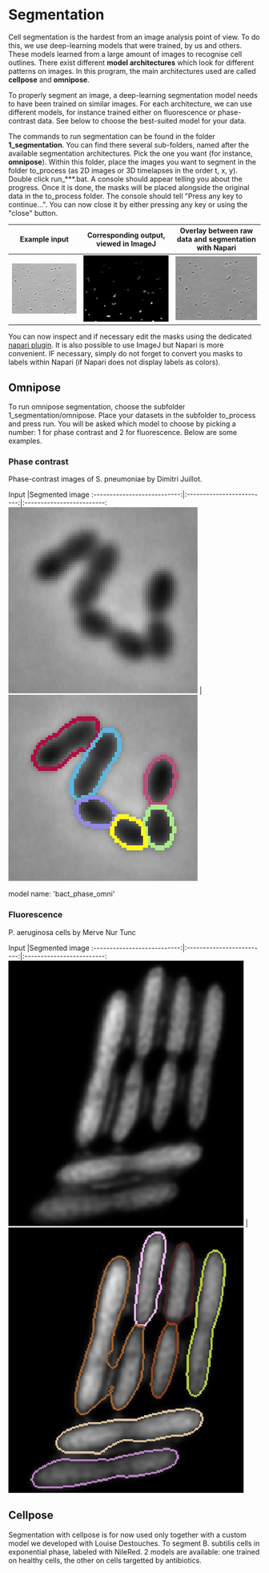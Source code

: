 # Segmentation
Cell segmentation is the hardest from an image analysis point of view. To do this, we use deep-learning models that were trained, by us and others. These models learned from a large amount of images to recognise cell outlines. There exist different **model architectures** which look for different patterns on images. In this program, the main architectures used are called **cellpose** and **omnipose**.

To properly segment an image, a deep-learning segmentation model needs to have been trained on similar images. For each architecture, we can use different models, for instance trained either on fluorescence or phase-contrast data. See below to choose the best-suited model for your data.

The commands to run segmentation can be found in the folder **1_segmentation**. You can find there several sub-folders, named after the available segmentation architectures. Pick the one you want (for instance, **omnipose**). Within this folder, place the images you want to segment in the folder to_process (as 2D images or 3D timelapses in the order t, x, y). Double click run_***.bat. A console should appear telling you about the progress. Once it is done, the masks will be placed alongside the original data in the to_process folder. The console should tell "Press any key to continue...". You can now close it by either pressing any key or using the "close" button.

Example input | Corresponding output, viewed in ImageJ | Overlay between raw data and segmentation with Napari
:---------------------------:|:-------------------------:|:-------------------------:
![Image of S. pneumoniae](https://github.com/aurelien-barbotin/proced-deepseg/blob/main/illustration/protocol/frame.png) | ![Segmentation of S. pneumoniae image](https://github.com/aurelien-barbotin/proced-deepseg/blob/main/illustration/protocol/frame_segmented.png) | ![Segmentation of S. pneumoniae image overlaid on raw data](https://github.com/aurelien-barbotin/proced-deepseg/blob/main/illustration/protocol/frame_segmented_napari.png)

You can now inspect and if necessary edit the masks using the dedicated [napari plugin](https://github.com/aurelien-barbotin/napari-segment-update). It is also possible to use ImageJ but Napari is more convenient. IF necessary, simply do not forget to convert you masks to labels within Napari (if Napari does not display labels as colors).

## Omnipose
To run omnipose segmentation, choose the subfolder 1_segmentation/omnipose. Place your datasets in the subfolder to_process and press run. You will be asked which model to choose by picking a number: 1 for phase contrast and 2 for fluorescence. Below are some examples.

### Phase contrast

Phase-contrast images of S. pneumoniae by Dimitri Juillot.

Input |Segmented image
:---------------------------:|:-------------------------:|:-------------------------:
![Image of S. pneumoniae](https://github.com/aurelien-barbotin/proced-deepseg/blob/main/illustration/segmentation/omnipose_raw.png) | ![Segmentation of S. pneumoniae image](https://github.com/aurelien-barbotin/proced-deepseg/blob/main/illustration/segmentation/omnipose_segmented.png)

model name: 'bact_phase_omni'

### Fluorescence
P. aeruginosa cells by Merve Nur Tunc

Input |Segmented image
:---------------------------:|:-------------------------:|:-------------------------:
![Image of S. pneumoniae](https://github.com/aurelien-barbotin/proced-deepseg/blob/main/illustration/segmentation/omnipose_fluo_raw.png) | ![Segmentation of S. pneumoniae image](https://github.com/aurelien-barbotin/proced-deepseg/blob/main/illustration/segmentation/omnipose_fluo_segmented.png)

## Cellpose
Segmentation with cellpose is for now used only together with a custom model we developed with Louise Destouches. To segment B. subtilis cells in exponential phase, labeled with NileRed. 2 models are available: one trained on healthy cells, the other on cells targetted by antibiotics.
